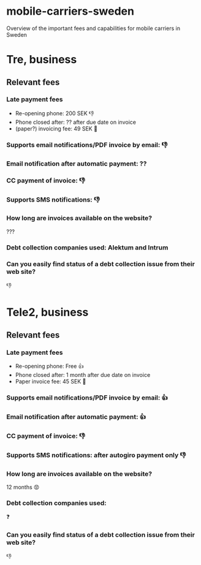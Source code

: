 # mobile-carriers-sweden
Overview of the important fees and capabilities for mobile carriers in Sweden

# Tre, business

## Relevant fees

### Late payment fees
- Re-opening phone: 200 SEK :-1:
- Phone closed after: ?? after due date on invoice
- (paper?) invoicing fee: 49 SEK :evergreen_tree:

### Supports email notifications/PDF invoice by email: :-1:

### Email notification after automatic payment: ??

### CC payment of invoice: :-1:

### Supports SMS notifications: :-1:

### How long are invoices available on the website?

???

### Debt collection companies used: Alektum and Intrum

### Can you easily find status of a debt collection issue from their web site?

:-1:

# Tele2, business

## Relevant fees

### Late payment fees
- Re-opening phone: Free :+1:
- Phone closed after: 1 month after due date on invoice
- Paper invoice fee: 45 SEK :evergreen_tree:

### Supports email notifications/PDF invoice by email: :+1:

### Email notification after automatic payment: :+1:

### CC payment of invoice: :-1:

### Supports SMS notifications: after autogiro payment only :-1:

### How long are invoices available on the website?

12 months :rage:

### Debt collection companies used: 

:question:

### Can you easily find status of a debt collection issue from their web site?

:-1:
